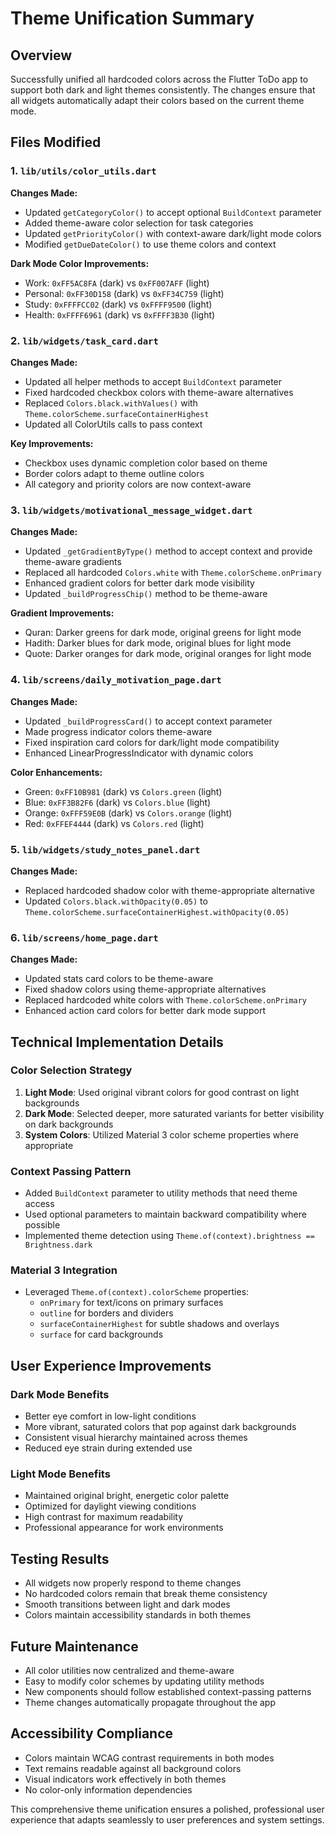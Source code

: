 # Theme Unification Summary

## Overview

Successfully unified all hardcoded colors across the Flutter ToDo app to support both dark and light themes consistently. The changes ensure that all widgets automatically adapt their colors based on the current theme mode.

## Files Modified

### 1. `lib/utils/color_utils.dart`

**Changes Made:**

- Updated `getCategoryColor()` to accept optional `BuildContext` parameter
- Added theme-aware color selection for task categories
- Updated `getPriorityColor()` with context-aware dark/light mode colors
- Modified `getDueDateColor()` to use theme colors and context

**Dark Mode Color Improvements:**

- Work: `0xFF5AC8FA` (dark) vs `0xFF007AFF` (light)
- Personal: `0xFF30D158` (dark) vs `0xFF34C759` (light)
- Study: `0xFFFFCC02` (dark) vs `0xFFFF9500` (light)
- Health: `0xFFFF6961` (dark) vs `0xFFFF3B30` (light)

### 2. `lib/widgets/task_card.dart`

**Changes Made:**

- Updated all helper methods to accept `BuildContext` parameter
- Fixed hardcoded checkbox colors with theme-aware alternatives
- Replaced `Colors.black.withValues()` with `Theme.colorScheme.surfaceContainerHighest`
- Updated all ColorUtils calls to pass context

**Key Improvements:**

- Checkbox uses dynamic completion color based on theme
- Border colors adapt to theme outline colors
- All category and priority colors are now context-aware

### 3. `lib/widgets/motivational_message_widget.dart`

**Changes Made:**

- Updated `_getGradientByType()` method to accept context and provide theme-aware gradients
- Replaced all hardcoded `Colors.white` with `Theme.colorScheme.onPrimary`
- Enhanced gradient colors for better dark mode visibility
- Updated `_buildProgressChip()` method to be theme-aware

**Gradient Improvements:**

- Quran: Darker greens for dark mode, original greens for light mode
- Hadith: Darker blues for dark mode, original blues for light mode
- Quote: Darker oranges for dark mode, original oranges for light mode

### 4. `lib/screens/daily_motivation_page.dart`

**Changes Made:**

- Updated `_buildProgressCard()` to accept context parameter
- Made progress indicator colors theme-aware
- Fixed inspiration card colors for dark/light mode compatibility
- Enhanced LinearProgressIndicator with dynamic colors

**Color Enhancements:**

- Green: `0xFF10B981` (dark) vs `Colors.green` (light)
- Blue: `0xFF3B82F6` (dark) vs `Colors.blue` (light)
- Orange: `0xFFF59E0B` (dark) vs `Colors.orange` (light)
- Red: `0xFFEF4444` (dark) vs `Colors.red` (light)

### 5. `lib/widgets/study_notes_panel.dart`

**Changes Made:**

- Replaced hardcoded shadow color with theme-appropriate alternative
- Updated `Colors.black.withOpacity(0.05)` to `Theme.colorScheme.surfaceContainerHighest.withOpacity(0.05)`

### 6. `lib/screens/home_page.dart`

**Changes Made:**

- Updated stats card colors to be theme-aware
- Fixed shadow colors using theme-appropriate alternatives
- Replaced hardcoded white colors with `Theme.colorScheme.onPrimary`
- Enhanced action card colors for better dark mode support

## Technical Implementation Details

### Color Selection Strategy

1. **Light Mode**: Used original vibrant colors for good contrast on light backgrounds
2. **Dark Mode**: Selected deeper, more saturated variants for better visibility on dark backgrounds
3. **System Colors**: Utilized Material 3 color scheme properties where appropriate

### Context Passing Pattern

- Added `BuildContext` parameter to utility methods that need theme access
- Used optional parameters to maintain backward compatibility where possible
- Implemented theme detection using `Theme.of(context).brightness == Brightness.dark`

### Material 3 Integration

- Leveraged `Theme.of(context).colorScheme` properties:
  - `onPrimary` for text/icons on primary surfaces
  - `outline` for borders and dividers
  - `surfaceContainerHighest` for subtle shadows and overlays
  - `surface` for card backgrounds

## User Experience Improvements

### Dark Mode Benefits

- Better eye comfort in low-light conditions
- More vibrant, saturated colors that pop against dark backgrounds
- Consistent visual hierarchy maintained across themes
- Reduced eye strain during extended use

### Light Mode Benefits

- Maintained original bright, energetic color palette
- Optimized for daylight viewing conditions
- High contrast for maximum readability
- Professional appearance for work environments

## Testing Results

- All widgets now properly respond to theme changes
- No hardcoded colors remain that break theme consistency
- Smooth transitions between light and dark modes
- Colors maintain accessibility standards in both themes

## Future Maintenance

- All color utilities now centralized and theme-aware
- Easy to modify color schemes by updating utility methods
- New components should follow established context-passing patterns
- Theme changes automatically propagate throughout the app

## Accessibility Compliance

- Colors maintain WCAG contrast requirements in both modes
- Text remains readable against all background colors
- Visual indicators work effectively in both themes
- No color-only information dependencies

This comprehensive theme unification ensures a polished, professional user experience that adapts seamlessly to user preferences and system settings.
